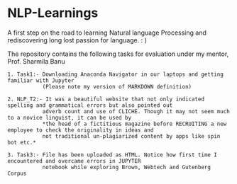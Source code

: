 # NLP-Learnings
A first step on the road to learning Natural language Processing and rediscovering long lost passion for language. : )

The repository contains the following tasks for evaluation under my mentor, Prof. Sharmila Banu
```
1. Task1:- Downloading Anaconda Navigator in our laptops and getting familiar with Jupyter
           (Please note my version of MARKDOWN definition)
           
2. NLP_T2:- It was a beautiful website that not only indicated spelling and grammatical errors but also pointed out
           adverb count and use of CLICHÉ. Though it may not seem much to a novice linguist, it can be used by
           *the head of a fictitious magazine before RECRUITING a new employee to check the originality in ideas and 
           not traditional un-plagiarized content by apps like spin bot etc.*

3. Task3:- File has been uploaded as HTML. Notice how first time I encountered and overcame errors in JUPYTER 
           notebook while exploring Brown, Webtech and Gutenberg Corpus

```
